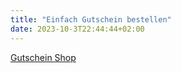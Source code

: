 ```yaml
---
title: "Einfach Gutschein bestellen"
date: 2023-10-3T22:44:44+02:00
---
```


[Gutschein Shop](https://www.sonjas-haarstyle.sumupstore.com)
